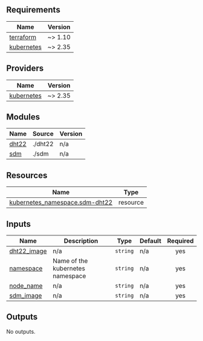 <!-- BEGIN_TF_DOCS -->
## Requirements

| Name | Version |
|------|---------|
| <a name="requirement_terraform"></a> [terraform](#requirement\_terraform) | ~> 1.10 |
| <a name="requirement_kubernetes"></a> [kubernetes](#requirement\_kubernetes) | ~> 2.35 |

## Providers

| Name | Version |
|------|---------|
| <a name="provider_kubernetes"></a> [kubernetes](#provider\_kubernetes) | ~> 2.35 |

## Modules

| Name | Source | Version |
|------|--------|---------|
| <a name="module_dht22"></a> [dht22](#module\_dht22) | ./dht22 | n/a |
| <a name="module_sdm"></a> [sdm](#module\_sdm) | ./sdm | n/a |

## Resources

| Name | Type |
|------|------|
| [kubernetes_namespace.sdm-dht22](https://registry.terraform.io/providers/hashicorp/kubernetes/latest/docs/resources/namespace) | resource |

## Inputs

| Name | Description | Type | Default | Required |
|------|-------------|------|---------|:--------:|
| <a name="input_dht22_image"></a> [dht22\_image](#input\_dht22\_image) | n/a | `string` | n/a | yes |
| <a name="input_namespace"></a> [namespace](#input\_namespace) | Name of the kubernetes namespace | `string` | n/a | yes |
| <a name="input_node_name"></a> [node\_name](#input\_node\_name) | n/a | `string` | n/a | yes |
| <a name="input_sdm_image"></a> [sdm\_image](#input\_sdm\_image) | n/a | `string` | n/a | yes |

## Outputs

No outputs.
<!-- END_TF_DOCS -->